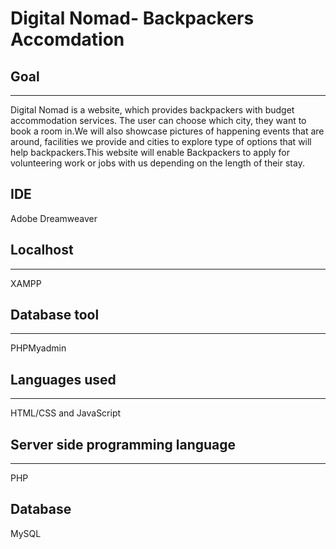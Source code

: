 # Digital Nomad- Backpackers Accomdation

<h2>Goal</h2>
<hr>

Digital Nomad is a website, which provides backpackers with budget accommodation services. The user can choose which city, they want to book a room in.We will also showcase pictures of happening events that are around, facilities we provide and cities to explore type of options that will help backpackers.This website will enable Backpackers to apply for volunteering work or jobs with us depending on the length of their stay.

<h2>IDE</h2>
Adobe Dreamweaver

<h2>Localhost</h2>
<hr>
XAMPP

<h2>Database tool</h2>
<hr>
PHPMyadmin

<h2>Languages used</h2>
<hr>
HTML/CSS and JavaScript

<h2>Server side programming language</h2> 
<hr>
PHP 

<h2>Database</h2>
MySQL
